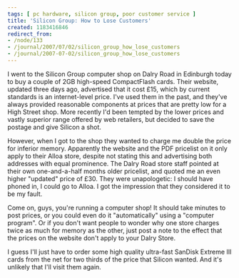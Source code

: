 ```yaml
---
tags: [ pc hardware, silicon group, poor customer service ]
title: 'Silicon Group: How to Lose Customers'
created: 1183416846
redirect_from:
- /node/133
- /journal/2007/07/02/silicon_group_how_lose_customers
- /journal/2007-07-02/silicon_group_how_lose_customers
---
```

I went to the Silicon Group computer shop on Dalry Road in Edinburgh today to
buy a couple of 2GB high-speed CompactFlash cards. Their website, updated three
days ago, advertised that it cost £15, which by current standards is an
internet-level price. I've used them in the past, and they've always provided
reasonable components at prices that are pretty low for a High Street shop. More
recently I'd been tempted by the lower prices and vastly superior range offered
by web retailers, but decided to save the postage and give Silicon a
shot.<!--break-->

However, when I got to the shop they wanted to charge me double the price for
inferior memory. Apparently the website and the PDF pricelist on it only apply
to their Alloa store, despite not stating this and advertising both addresses
with equal prominence. The Dalry Road store staff pointed at their own
one-and-a-half months older pricelist, and quoted me an even higher "updated"
price of £30. They were unapologetic: I should have phoned in, I could go to
Alloa. I got the impression that they considered it to be my fault.

Come on, guys, you're running a computer shop! It should take minutes to post
prices, or you could even do it "automatically" using a "computer program". Or
if you don't want people to wonder why one store charges twice as much for
memory as the other, just post a note to the effect that the prices on the
website don't apply to your Dalry Store.

I guess I'll just have to order some high quality ultra-fast SanDisk Extreme III
cards from the net for two thirds of the price that Silicon wanted.  And it's
unlikely that I'll visit them again.
